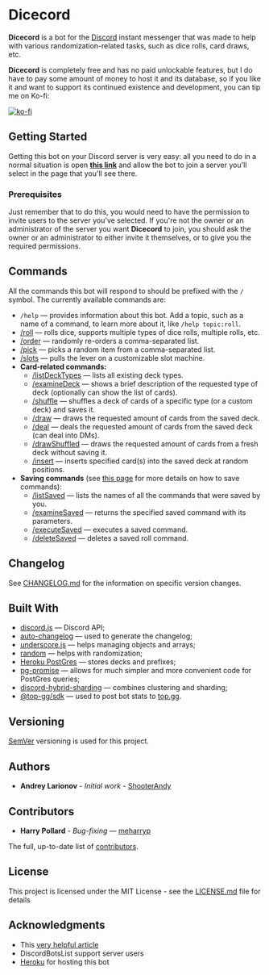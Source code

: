 # Dicecord 
**Dicecord** is a bot for the [Discord](https://discord.com/) instant messenger that was made to 
help with various randomization-related tasks, such as dice rolls, card draws, etc.

**Dicecord** is completely free and has no paid unlockable features, but I do have to pay some 
amount of money to host it and its database, so if you like it and want to support its continued 
existence and development, you can tip me on Ko-fi:

[![ko-fi](https://ko-fi.com/img/githubbutton_sm.svg)](https://ko-fi.com/H2H35Y7TO)

## Getting Started

Getting this bot on your Discord server is very easy: all you need to do in a normal situation is 
open **[this link](https://discord.com/api/oauth2/authorize?client_id=578849589407252481&permissions=0&scope=bot)**
and allow the bot to join a server you'll select in the page that you'll see there.

### Prerequisites

Just remember that to do this, you would need to have the permission to invite users to the server 
you've selected. If you're not the owner or an administrator of the server you want **Dicecord** to 
join, you should ask the owner or an administrator to either invite it themselves, or to give you 
the required permissions.

## Commands

All the commands this bot will respond to should be prefixed with the ```/``` symbol.
The currently available commands are:

* ```/help``` &mdash; provides information about this bot. Add a topic, such as a name of a 
command, to learn more about it, like ```/help topic:roll```.
* [/roll](https://github.com/ShooterAndy/Dicecord/blob/master/detailedHelp/roll.md) — 
rolls dice, supports multiple types of dice rolls, multiple rolls, etc.
* [/order](https://github.com/ShooterAndy/Dicecord/blob/master/help/order.md) — 
randomly re-orders a comma-separated list.
* [/pick](https://github.com/ShooterAndy/Dicecord/blob/master/help/pick.md) — 
picks a random item from a comma-separated list.
* [/slots](https://github.com/ShooterAndy/Dicecord/blob/master/help/slots.md) —
pulls the lever on a customizable slot machine.
* **Card-related commands:**
  * [/listDeckTypes](https://github.com/ShooterAndy/Dicecord/blob/master/help/listdecktypes.md) — 
lists all existing deck types.
  * [/examineDeck](https://github.com/ShooterAndy/Dicecord/blob/master/help/examinedeck.md) —
shows a brief description of the requested type of deck (optionally can show the list of cards).
  * [/shuffle](https://github.com/ShooterAndy/Dicecord/blob/master/help/shuffle.md) — 
shuffles a deck of cards of a specific type (or a custom deck) and saves it.
  * [/draw](https://github.com/ShooterAndy/Dicecord/blob/master/help/draw.md) — 
draws the requested amount of cards from the saved deck.
  * [/deal](https://github.com/ShooterAndy/Dicecord/blob/master/help/deal.md) — 
deals the requested amount of cards from the saved deck (can deal into DMs).
  * [/drawShuffled](https://github.com/ShooterAndy/Dicecord/blob/master/help/drawshuffled.md) — 
draws the requested amount of cards from a fresh deck without saving it.
  * [/insert](https://github.com/ShooterAndy/Dicecord/blob/master/help/insert.md) — 
inserts specified card(s) into the saved deck at random positions.
* **Saving commands** 
(see [this page](https://github.com/ShooterAndy/Dicecord/blob/master/help/saving.md) for more 
details on how to save commands):
  * [/listSaved](https://github.com/ShooterAndy/Dicecord/blob/master/help/listsaved.md) —
lists the names of all the commands that were saved by you.
  * [/examineSaved](https://github.com/ShooterAndy/Dicecord/blob/master/help/examinesaved.md) — 
returns the specified saved command with its parameters.
  * [/executeSaved](https://github.com/ShooterAndy/Dicecord/blob/master/help/executesaved.md) — 
executes a saved command.
  * [/deleteSaved](https://github.com/ShooterAndy/Dicecord/blob/master/help/deletesaved.md) — 
deletes a saved roll command.

## Changelog

See [CHANGELOG.md](CHANGELOG.md) for the information on specific version changes.

## Built With

* [discord.js](https://discord.js.org) &mdash; Discord API;
* [auto-changelog](https://github.com/CookPete/auto-changelog) &mdash; used to generate the changelog;
* [underscore.js](https://underscorejs.org/) &mdash; helps managing objects and arrays;
* [random](https://github.com/transitive-bullshit/random#readme) &mdash; helps with randomization;
* [Heroku PostGres](https://elements.heroku.com/addons/heroku-postgresql) &mdash; stores decks and prefixes;
* [pg-promise](https://github.com/vitaly-t/pg-promise) &mdash; allows for much simpler and more convenient code for PostGres queries;
* [discord-hybrid-sharding](https://www.npmjs.com/package/discord-hybrid-sharding) &mdash; combines clustering and sharding;
* [@top-gg/sdk](https://www.npmjs.com/package/@top-gg/sdk) &mdash; used to post bot stats to [top.gg](https://top.gg).

## Versioning

[SemVer](http://semver.org/) versioning is used for this project. 

## Authors

* **Andrey Larionov** - *Initial work* - [ShooterAndy](https://github.com/ShooterAndy)

## Contributors

* **Harry Pollard** - *Bug-fixing* — [meharryp](https://github.com/meharryp)

The full, up-to-date list of [contributors](https://github.com/ShooterAndy/Dicecord/contributors).

## License

This project is licensed under the MIT License - see the [LICENSE.md](https://github.com/ShooterAndy/Dicecord/blob/master/LICENSE.md) file for details

## Acknowledgments

* This [very helpful article](https://www.freecodecamp.org/news/how-to-create-a-discord-bot-under-15-minutes-fb2fd0083844/)
* DiscordBotsList support server users
* [Heroku](https://heroku.com) for hosting this bot